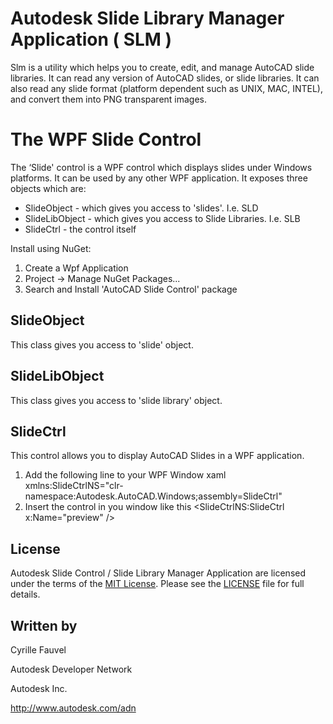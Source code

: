 
Autodesk Slide Library Manager Application ( SLM )
=======================
Slm is a utility which helps you to create, edit, and manage AutoCAD slide libraries. 
It can read any version of AutoCAD slides, or slide libraries. 
It can also read any slide format (platform dependent such as UNIX, MAC, INTEL), and convert them into PNG transparent images.


The WPF Slide Control
=======================
The ‘Slide' control is a WPF control which displays slides under Windows platforms.
It can be used by any other WPF application. It exposes three objects which are:

  * SlideObject - which gives you access to 'slides'. I.e. SLD 
  * SlideLibObject - which gives you access to Slide Libraries. I.e. SLB
  * SlideCtrl - the control itself

  
Install using NuGet:
  1. Create a Wpf Application 
  2. Project -> Manage NuGet Packages...
  3. Search and Install 'AutoCAD Slide Control' package


SlideObject
-------------------
This class gives you access to 'slide' object.


SlideLibObject
-------------------
This class gives you access to 'slide library' object.


SlideCtrl
-------------------
This control allows you to display AutoCAD Slides in a WPF application.

  1. Add  the following line to your WPF Window xaml
      xmlns:SlideCtrlNS="clr-namespace:Autodesk.AutoCAD.Windows;assembly=SlideCtrl"
  2. Insert the control in you window like this
      <SlideCtrlNS:SlideCtrl x:Name="preview" />


## License

Autodesk Slide Control / Slide Library Manager Application are licensed under the terms of the [MIT License](http://opensource.org/licenses/MIT). Please see the [LICENSE](LICENSE) file for full details.


## Written by

Cyrille Fauvel

Autodesk Developer Network

Autodesk Inc.

http://www.autodesk.com/adn  
